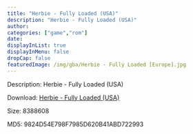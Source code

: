 ```yaml
---
title: "Herbie - Fully Loaded (USA)"
description: "Herbie - Fully Loaded (USA)"
author: 
categories: ["game","rom"]
date: 
displayInList: true
displayInMenu: false
dropCap: false
featuredImage: /img/gba/Herbie - Fully Loaded [Europe].jpg
---
```


Description: Herbie - Fully Loaded (USA)

Download: <a style="text-decoration:underline;" href="https://mega.nz/#!vXQinIrK!zCnief4InNUMIfaL9olgYYLuMAn5ORFgDef9B-k6nUs" target = "_blank" rel = "nofollow" > Herbie - Fully Loaded (USA)</a>

Size: 8388608

MD5: 9824D54E798F7985D620B41ABD722993

